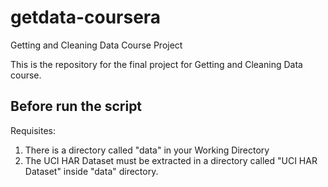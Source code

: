 getdata-coursera
================

Getting and Cleaning Data Course Project

This is the repository for the final project for Getting and Cleaning Data course.

Before run the script
--------
Requisites:
1. There is a directory called "data" in your Working Directory
2. The UCI HAR Dataset must be extracted in a directory called "UCI HAR Dataset" inside "data" directory.

